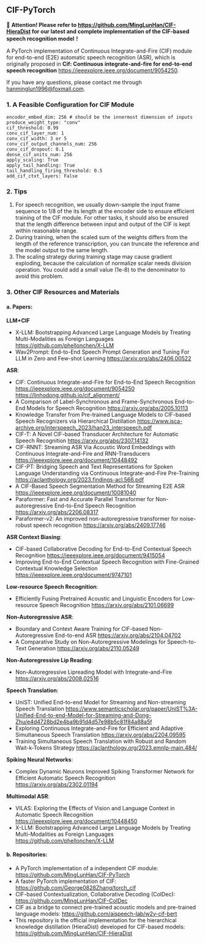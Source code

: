 ## CIF-PyTorch

:rocket: **Attention! Please refer to https://github.com/MingLunHan/CIF-HieraDist for our latest and complete implementation of the CIF-based speech recognition model！**

A PyTorch implementation of Continuous Integrate-and-Fire (CIF) module for end-to-end (E2E) automatic speech recognition (ASR), which is originally proposed in **Cif: Continuous integrate-and-fire for end-to-end speech recognition** https://ieeexplore.ieee.org/document/9054250.

If you have any questions, please contact me through hanminglun1996@foxmail.com.

### 1. A Feasible Configuration for CIF Module
```
encoder_embed_dim: 256 # should be the innermost dimension of inputs
produce_weight_type: "conv"
cif_threshold: 0.99
conv_cif_layer_num: 1
conv_cif_width: 3 or 5
conv_cif_output_channels_num: 256
conv_cif_dropout: 0.1
dense_cif_units_num: 256
apply_scaling: True
apply_tail_handling: True
tail_handling_firing_threshold: 0.5
add_cif_ctxt_layers: False
```

### 2. **Tips**

1. For speech recognition, we usually down-sample the input frame sequence to 1/8 of the its length at the encoder side to ensure efficient training of the CIF module. For other tasks, it should also be ensured that the length difference between input and output of the CIF is kept within reasonable range.
2. During training, when the scaled sum of the weights differs from the length of the reference transcription, you can truncate the reference and the model output to the same length.
3. The scaling strategy during training stage may cause gradient exploding, because the calculation of normalize scalar needs division operation. You could add a small value (1e-8) to the denominator to avoid this problem.

### 3. **Other CIF Resources and Materials**

#### a. Papers:

**LLM+CIF**
  - X-LLM: Bootstrapping Advanced Large Language Models by Treating Multi-Modalities as Foreign Languages https://github.com/phellonchen/X-LLM
  - Wav2Prompt: End-to-End Speech Prompt Generation and Tuning For LLM in Zero and Few-shot Learning https://arxiv.org/abs/2406.00522

**ASR**:
  - CIF: Continuous Integrate-and-Fire for End-to-End Speech Recognition https://ieeexplore.ieee.org/document/9054250 https://linhodong.github.io/cif_alignment/
  - A Comparison of Label-Synchronous and Frame-Synchronous End-to-End Models for Speech Recognition https://arxiv.org/abs/2005.10113
  - Knowledge Transfer from Pre-trained Language Models to CIF-based Speech Recognizers via Hierarchical Distillation https://www.isca-archive.org/interspeech_2023/han23_interspeech.pdf
  - CIF-T: A Novel CIF-based Transducer Architecture for Automatic Speech Recognition https://arxiv.org/abs/2307.14132
  - CIF-RNNT: Streaming ASR Via Acoustic Word Embeddings with Continuous Integrate-and-Fire and RNN-Transducers https://ieeexplore.ieee.org/document/10448492
  - CIF-PT: Bridging Speech and Text Representations for Spoken Language Understanding via Continuous Integrate-and-Fire Pre-Training https://aclanthology.org/2023.findings-acl.566.pdf
  - A CIF-Based Speech Segmentation Method for Streaming E2E ASR https://ieeexplore.ieee.org/document/10081040
  - Paraformer: Fast and Accurate Parallel Transformer for Non-autoregressive End-to-End Speech Recognition https://arxiv.org/abs/2206.08317
  - Paraformer-v2: An improved non-autoregressive transformer for noise-robust speech recognition https://arxiv.org/abs/2409.17746

**ASR Context Biasing**:
  - CIF-based Collaborative Decoding for End-to-End Contextual Speech Recognition https://ieeexplore.ieee.org/document/9415054
  - Improving End-to-End Contextual Speech Recognition with Fine-Grained Contextual Knowledge Selection https://ieeexplore.ieee.org/document/9747101

**Low-resource Speech Recognition**:
  - Efficiently Fusing Pretrained Acoustic and Linguistic Encoders for Low-resource Speech Recognition https://arxiv.org/abs/2101.06699

**Non-Autoregressive ASR**:
  - Boundary and Context Aware Training for CIF-based Non-Autoregressive End-to-end ASR https://arxiv.org/abs/2104.04702
  - A Comparative Study on Non-Autoregressive Modelings for Speech-to-Text Generation https://arxiv.org/abs/2110.05249
  
**Non-Autoregressive Lip Reading**:
  - Non-Autoregressive Lipreading Model with Integrate-and-Fire https://arxiv.org/abs/2008.02516

**Speech Translation**:
  - UniST: Unified End-to-end Model for Streaming and Non-streaming Speech Translation https://www.semanticscholar.org/paper/UniST%3A-Unified-End-to-end-Model-for-Streaming-and-Dong-Zhu/e4d4728bd2e4ba9b91d4d57e98b5c81f84a88a5f
  - Exploring Continuous Integrate-and-Fire for Efficient and Adaptive Simultaneous Speech Translation https://arxiv.org/abs/2204.09595
  - Training Simultaneous Speech Translation with Robust and Random Wait-k-Tokens Strategy https://aclanthology.org/2023.emnlp-main.484/
  
**Spiking Neural Networks**:
  - Complex Dynamic Neurons Improved Spiking Transformer Network for Efficient Automatic Speech Recognition https://arxiv.org/abs/2302.01194

**Multimodal ASR**:
  - VILAS: Exploring the Effects of Vision and Language Context in Automatic Speech Recognition https://ieeexplore.ieee.org/document/10448450
  - X-LLM: Bootstrapping Advanced Large Language Models by Treating Multi-Modalities as Foreign Languages https://github.com/phellonchen/X-LLM

#### b. Repositories:
  - A PyTorch implementation of a independent CIF module: https://github.com/MingLunHan/CIF-PyTorch
  - A faster PyTorch implementation of CIF: https://github.com/George0828Zhang/torch_cif
  - CIF-based Contextualization, Collaborative Decoding (ColDec): https://github.com/MingLunHan/CIF-ColDec
  - CIF as a bridge to connect pre-trained acoustic models and pre-trained language models: https://github.com/aispeech-lab/w2v-cif-bert
  - This repository is the official implementation for the hierarchical knowledge distillation (HieraDist) developed for CIF-based models: https://github.com/MingLunHan/CIF-HieraDist
